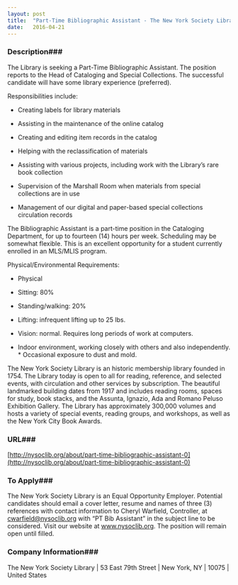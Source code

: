 ```yaml
---
layout: post
title:  "Part-Time Bibliographic Assistant - The New York Society Library"
date:   2016-04-21
---
```


### Description###

The Library is seeking a Part-Time Bibliographic Assistant.  The position reports to the Head of Cataloging and Special Collections. The successful candidate will have some library experience (preferred).

Responsibilities include:

* Creating labels for library materials

* Assisting in the maintenance of the online catalog

* Creating and editing item records in the catalog

* Helping with the reclassification of materials

* Assisting with various projects, including work with the Library’s rare book collection

* Supervision of the Marshall Room when materials from special collections are in use

* Management of our digital and paper-based special collections circulation records

The Bibliographic Assistant is a part-time position in the Cataloging Department, for up to fourteen (14) hours per week. Scheduling may be somewhat flexible. This is an excellent opportunity for a student currently enrolled in an MLS/MLIS program.

Physical/Environmental Requirements:

* Physical 

* Sitting: 80%

* Standing/walking: 20%

* Lifting: infrequent lifting up to 25 lbs.

* Vision: normal.  Requires long periods of work at computers.

* Indoor environment, working closely with others and also independently. * Occasional exposure to dust and mold.

The New York Society Library is an historic membership library founded in 1754. The Library today is open to all for reading, reference, and selected events, with circulation and other services by subscription. The beautiful landmarked building dates from 1917 and includes reading rooms, spaces for study, book stacks, and the Assunta, Ignazio, Ada and Romano Peluso Exhibition Gallery. The Library has approximately 300,000 volumes and hosts a variety of special events, reading groups, and workshops, as well as the New York City Book Awards.










### URL###

 [http://nysoclib.org/about/part-time-bibliographic-assistant-0](http://nysoclib.org/about/part-time-bibliographic-assistant-0)

### To Apply###

The New York Society Library is an Equal Opportunity Employer. Potential candidates should email a cover letter, resume and names of three (3) references with contact information to Cheryl Warfield, Controller, at cwarfield@nysoclib.org with “PT Bib Assistant” in the subject line to be considered. Visit our website at www.nysoclib.org.  The position will remain open until filled. 


### Company Information###

The New York Society Library | 53 East 79th Street | New York, NY | 10075 | United States



